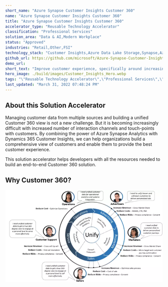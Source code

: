 ```yaml
---
short_name: "Azure Synapse Customer Insights Customer 360"
name: "Azure Synapse Customer Insights Customer 360"
title: "Azure Synapse Customer Insights Customer 360"
accelerator_type: "Reusable Technology Accelerator"
classification: "Professional Services"
solution_area: "Data & AI,Modern Workplace"
status: "Approved"
industries: "Retail,Other,FSI"
technology_stack: "Customer Insights,Azure Data Lake Storage,Synapse,Azure Machine Learning,Power BI"
github_url: https://github.com/microsoft/Azure-Synapse-Customer-Insights-Customer360-Solution-Accelerator
demo_url: 
short_text: "Improve customer experience, specifically around increasing customer retention."
hero_image: ./build/images/Customer_Insights_Hero.webp
tags: "\"Reusable Technology Accelerator\",\"Professional Services\",\"Retail\",\"Other\",\"FSI\",\"Customer Insights\",\"Azure Data Lake Storage\",\"Synapse\",\"Azure Machine Learning\",\"Power BI\""
last_updated: "March 31, 2022 07:48:24 PM"
---
```

## About this Solution Accelerator

Managing customer data from multiple sources and building a unified Customer 360 view is not a new challenge. But it is becoming increasingly difficult with increased number of interaction channels and touch-points with customers. By combining the power of Azure Synapse Analytics with Dynamics 365 Customer Insights, we can help organizations build a comprehensive view of customers and enable them to provide the best customer experience.

This solution accelerator helps developers with all the resources needed to build an end-to-end Customer 360 solution.

## Why Customer 360?

![Why Customer 360?](.././build/images/WhyCustomer360.webp)
